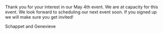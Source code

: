 Thank you for your interest in our May 4th event. We are at capacity for this event. We look forward to scheduling our next event soon.  If you signed up we will make sure you get invited!

Schappet and Genevieve 